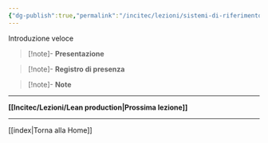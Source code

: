 ```yaml
---
{"dg-publish":true,"permalink":"/incitec/lezioni/sistemi-di-riferimento/"}
---
```


Introduzione veloce

> [!note]- **Presentazione**   
>

> [!note]- **Registro di presenza**  

> [!note]- **Note**

---

**[[Incitec/Lezioni/Lean production\|Prossima lezione]]**

---

[[index\|Torna alla Home]]

